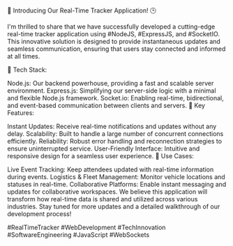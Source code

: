 🚀 Introducing Our Real-Time Tracker Application! 🕒

I'm thrilled to share that we have successfully developed a cutting-edge real-time tracker application using #NodeJS, #ExpressJS, and #SocketIO. This innovative solution is designed to provide instantaneous updates and seamless communication, ensuring that users stay connected and informed at all times.

🔧 Tech Stack:

Node.js: Our backend powerhouse, providing a fast and scalable server environment.
Express.js: Simplifying our server-side logic with a minimal and flexible Node.js framework.
Socket.io: Enabling real-time, bidirectional, and event-based communication between clients and servers.
🌟 Key Features:

Instant Updates: Receive real-time notifications and updates without any delay.
Scalability: Built to handle a large number of concurrent connections efficiently.
Reliability: Robust error handling and reconnection strategies to ensure uninterrupted service.
User-Friendly Interface: Intuitive and responsive design for a seamless user experience.
💼 Use Cases:

Live Event Tracking: Keep attendees updated with real-time information during events.
Logistics & Fleet Management: Monitor vehicle locations and statuses in real-time.
Collaborative Platforms: Enable instant messaging and updates for collaborative workspaces.
We believe this application will transform how real-time data is shared and utilized across various industries. Stay tuned for more updates and a detailed walkthrough of our development process!

#RealTimeTracker #WebDevelopment #TechInnovation #SoftwareEngineering #JavaScript #WebSockets
